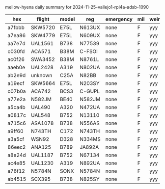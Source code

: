 mellow-hyena daily summary for 2024-11-25-vallejo1-rpi4a-adsb-1090

|hex|flight|model|reg|emergency|mil|weirdo|
|--|--|--|--|--|--|--|
|a7fbbb|SKW5720|E75L|N613UX|none|F|yyy|
|a7ea86|SKW4779|E75L|N609UX|none|F|yyy|
|aa7e7d|UAL1561|B738|N77539|none|F|yyy|
|c030fd|ACA571|B38M|C-FSOI|none|F|yyy|
|ac0f26|SWA3452|B38M|N8761L|none|F|yyy|
|aaeb0e|UAL2428|A319|N802UA|none|F|yyy|
|ab2e9d|unknown|C25A|N82BB|none|F|yyy|
|a19ecf|SKW5664|E75L|N203SY|none|F|yyy|
|c07b0a|ACA742|BCS3|C-GUPL|none|F|yyy|
|a77e2a|N582JM|BE40|N582JM|none|F|yyy|
|a5ca4b|UAL490|A320|N472UA|none|F|yyy|
|a0817c|UAL548|B752|N13110|none|F|yyy|
|a715c6|ASA1078|B738|N556AS|none|F|yyy|
|a9ff60|N743TH|C172|N743TH|none|F|yyy|
|a3a5cf|WSN92|D328|N334MS|none|F|yyy|
|86eec2|ANA125|B789|JA892A|none|F|yyy|
|a8e24d|UAL1187|B752|N67134|none|F|yyy|
|ac4e85|UAL1230|A319|N892UA|none|F|yyy|
|a76f12|N5784N|SONX|N5784N|none|F|yyy|
|ab4515|SCX395|B738|N825SY|none|F|yyy|
